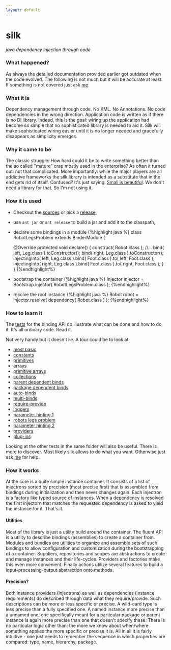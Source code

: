 ```yaml
---
layout: default
---
```


# silk

_java dependency injection through code_

### What happened?

As always the detailed documentation provided earlier got outdated when the code
evolved. The following is not much but it will be accurate at least. 
If something is not covered just ask [me](http://jbee.github.io).

### What it is
Dependency management through code. 
No XML. No Annotations. No code dependencies in the wrong direction. 
Application code is written as if there is no DI library. 
Indeed, this is the goal: wiring up the application had become so simple that no 
sophisticated library is needed to aid it. 
Silk will make sophisticated wiring easier until it is no longer needed and
gracefully disappears as simplicity emerges.

### Why it came to be
The classic struggle: How hard could it be to write something better than 
the so called "mature" crap mostly used in the enterprise? 
As often it turned out: not that complicated.
More importantly: while the major players are all addictive frameworks the silk
library is intended as a substitute that in the end gets rid of itself.
Confused? It's just saying: [Small is beautiful](http://www.infoq.com/presentations/small-large-systems).
We don't need a library for that. So I'm not using it.

### How it is used
* Checkout the [sources](https://github.com/jbee/silk) or pick a 
[release](https://github.com/jbee/silk/releases),
* use `ant jar` or `ant release` to build a jar and add it to the classpath,
* declare some bindings in a module
{%highlight java %}
class RobotLegsProblem extends BinderModule {

	@Override
	protected void declare() {
		construct( Robot.class );
		//...
		bind( left, Leg.class ).toConstructor();
		bind( right, Leg.class ).toConstructor();
		injectingInto( left, Leg.class ).bind( Foot.class ).to( left, Foot.class );
		injectingInto( right, Leg.class ).bind( Foot.class ).to( right, Foot.class );
	}
}
{%endhighlight%}
* bootstrap the container
{%highlight java %}
Injector injector = Bootstrap.injector( RobotLegsProblem.class );
{%endhighlight%}
* resolve the root instance
{%highlight java %}
Robot robot = injector.resolve( dependency( Robot.class ) ); 
{%endhighlight%}

### How to learn it
The [tests](https://github.com/jbee/silk/tree/master/src/test/se/jbee/inject/bind)
for the binding API do illustrate what can be done and how to do it. 
It's all ordinary code. Read it.

Not very handy but it doesn't lie. A tour could be to look at

* [most basic](https://github.com/jbee/silk/blob/master/src/test/se/jbee/inject/bind/TestInstanceBinds.java)
* [constants](https://github.com/jbee/silk/blob/master/src/test/se/jbee/inject/bind/TestConstantBinds.java)
* [primitives](https://github.com/jbee/silk/blob/master/src/test/se/jbee/inject/bind/TestPrimitiveBinds.java)
* [arrays](https://github.com/jbee/silk/blob/master/src/test/se/jbee/inject/bind/TestElementBinds.java)
* [primitive arrays](https://github.com/jbee/silk/blob/master/src/test/se/jbee/inject/bind/TestPrimitiveArrayBinds.java)
* [collections](https://github.com/jbee/silk/blob/master/src/test/se/jbee/inject/bind/TestCollectionBinds.java)
* [parent dependent binds](https://github.com/jbee/silk/blob/master/src/test/se/jbee/inject/bind/TestParentTargetBinds.java)
* [package dependent binds](https://github.com/jbee/silk/blob/master/src/test/se/jbee/inject/bind/TestPackageLocalisedBinds.java)
* [auto-binds](https://github.com/jbee/silk/blob/master/src/test/se/jbee/inject/bind/TestAutobindBinds.java)
* [multi-binds](https://github.com/jbee/silk/blob/master/src/test/se/jbee/inject/bind/TestMultibindBinds.java)
* [require-provide](https://github.com/jbee/silk/blob/master/src/test/se/jbee/inject/bind/TestRequiredProvidedBinds.java)
* [loggers](https://github.com/jbee/silk/blob/master/src/test/se/jbee/inject/bind/TestLoggerBinds.java)
* [parameter hinting 1](https://github.com/jbee/silk/blob/master/src/test/se/jbee/inject/bind/TestSpecificImplementationBinds.java)
* [robots legs problem](https://github.com/jbee/silk/blob/master/src/test/se/jbee/inject/bind/TestRobotLegsProblemBinds.java)
* [parameter hinting 2](https://github.com/jbee/silk/blob/master/src/test/se/jbee/inject/bind/TestConstructorParameterBinds.java)
* [providers](https://github.com/jbee/silk/blob/master/src/test/se/jbee/inject/bind/TestProviderBinds.java)
* [plug-ins](https://github.com/jbee/silk/blob/master/src/test/se/jbee/inject/bind/TestPluginBinds.java)

Looking at the other tests in the same folder will also be useful. 
There is more to discover. Most likely silk allows to do what you want.
Otherwise just ask [me](http://jbee.github.io) for help.

### How it works
At the core is a quite simple instance container. 
It consists of a list of injectrons sorted by precision (most precise first) 
that is assembled from bindings during initialization and then never changes again.
Each injectron is a factory like typed source of instances. When a dependency is resolved
the first injectorn that matches the requested dependency is asked to yield
the instance for it. That's it. 

#### Utilities
Most of the library is just a utility build around the container.
The fluent API is a utility to describe bindings (assemblies) to create a
container from. Modules and bundles are utilities to organize and assemble
sets of such bindings to allow configuration and customization during the
bootstrapping of a container. 
Suppliers, repositories and scopes are abstractions to create and manage 
instances and their life-cycles. Providers and factories make this even more
convenient. Finally actions utilize several features to build a 
input-processing-output abstraction onto methods.

#### Precision?
Both instance providers (injectrons) as well as dependencies (instance requirements)
do described through data what they require/provide. 
Such descriptions can be more or less specific or precise.
A wild-card type is less precise than a fully specified one. 
A named instance more precise than a unnamed one, 
one specifically meant for a particular package or parent instance is again more 
precise than one that doesn't specify these. 
There is no particular logic other than: the more we know about when/where
something applies the more specific or precise it is. 
All in all it is fairly intuitive - one just needs to remember the sequence 
in which properties are compared: type, name, hierarchy, package.

